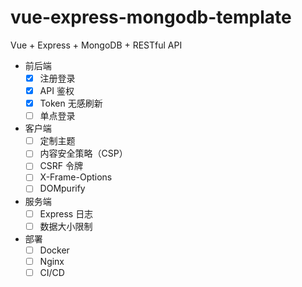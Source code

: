 # vue-express-mongodb-template

Vue + Express + MongoDB + RESTful API

- 前后端
  - [x] 注册登录
  - [x] API 鉴权
  - [x] Token 无感刷新
  - [ ] 单点登录
- 客户端
  - [ ] 定制主题
  - [ ] 内容安全策略（CSP）
  - [ ] CSRF 令牌
  - [ ] X-Frame-Options
  - [ ] DOMpurify
- 服务端
  - [ ] Express 日志
  - [ ] 数据大小限制
- 部署
  - [ ] Docker
  - [ ] Nginx
  - [ ] CI/CD
